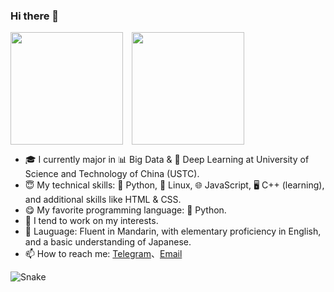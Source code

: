### Hi there 👋

<img height=180 align="center" src="https://github-readme-stats.vercel.app/api?username=windshadow233&count_private=true&show_icons=true&theme=tokyonight" />&emsp;<img height=180 align="center" src="https://github-readme-stats.vercel.app/api/top-langs/?username=windshadow233&layout=compact&theme=tokyonight" />

- 🎓 I currently major in 📊 Big Data & 🤖 Deep Learning at University of Science and Technology of China (USTC).
- 😇 My technical skills: 🐍 Python, 🐧 Linux, 🌐 JavaScript, 🖥️ C++ (learning), and additional skills like HTML & CSS.
- 😋 My favorite programming language: 🐍 Python.
- 🔭 I tend to work on my interests.
- 💬 Lauguage: Fluent in Mandarin, with elementary proficiency in English, and a basic understanding of Japanese.
- 📫 How to reach me: [Telegram](https://t.me/windshadow233)、[Email](mailto:me@mail.fyz666.xyz)

![Snake](https://gist.githubusercontent.com/windshadow233/49c7e88f47a921045ef17baee55e1f05/raw/45032b6f5f1a2a0a1f56c3af4c4814175997ac0c/github-snake-dark.svg)
